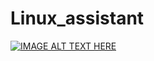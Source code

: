 # Linux_assistant
[![IMAGE ALT TEXT HERE](https://img.youtube.com/vi/A3JKLFbftW0&t=2s)](https://www.youtube.com/watch?v=A3JKLFbftW0&t=2s)
